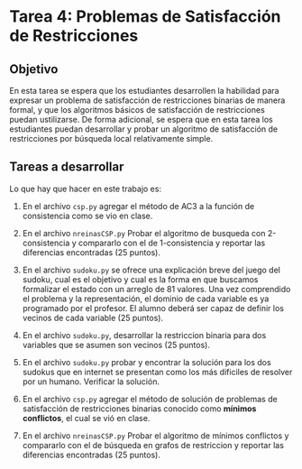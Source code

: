 Tarea 4: Problemas de Satisfacción de Restricciones
=====================================================


Objetivo
---------

En esta tarea se espera que los estudiantes desarrollen la habilidad para expresar un problema 
de satisfacción de restricciones binarias de manera formal, y que los algoritmos básicos de
satisfacción de restricciones puedan ustilizarse. De forma adicional, se espera que en esta tarea
los estudiantes puedan desarrollar y probar un algoritmo de satisfacción de restricciones por búsqueda 
local relativamente simple.

Tareas a desarrollar
--------------------

Lo que hay que hacer en este trabajo es:

1. En el archivo `csp.py` agregar el método de AC3 a la función de consistencia como se vio en clase.
   
2. En el archivo `nreinasCSP.py` Probar el algoritmo de busqueda con 2-consistencia y compararlo con el 
   de 1-consistencia y reportar las diferencias encontradas (25 puntos).

3. En el archivo `sudoku.py` se ofrece una explicación breve del juego del sudoku, cual es el objetivo
   y cual es la forma en que buscamos formalizar el estado con un arreglo de 81 valores. Una vez comprendido
   el problema y la representación, el dominio de cada variable es ya programado por el profesor. El alumno
   deberá ser capaz de definir los vecinos de cada variable (25 puntos).
   
4. En el archivo `sudoku.py`, desarrollar la restriccion binaria para dos variables que se asumen son vecinos
   (25 puntos).

5. En el archivo `sudoku.py` probar y encontrar la solución para los dos sudokus que en internet se presentan como los
   más dificiles de resolver por un humano. Verificar la solución.
   
6. En el archivo `csp.py` agregar el método de solución de problemas de satisfacción de restricciones binarias conocido como 
   **mínimos conflictos**, el cual se vió en clase.
   
7. En el archivo `nreinasCSP.py` Probar el algoritmo de mínimos conflictos y compararlo con el de búsqueda en grafos de
   restriccion y reportar las diferencias encontradas (25 puntos).
   


